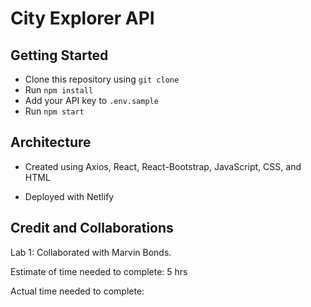 # City Explorer API

## Getting Started

- Clone this repository using `git clone`
- Run `npm install`
- Add your API key to `.env.sample`
- Run `npm start`

## Architecture

- Created using Axios, React, React-Bootstrap, JavaScript, CSS, and HTML

- Deployed with Netlify

## Credit and Collaborations

Lab 1: Collaborated with Marvin Bonds.

Estimate of time needed to complete: 5 hrs

Actual time needed to complete: 